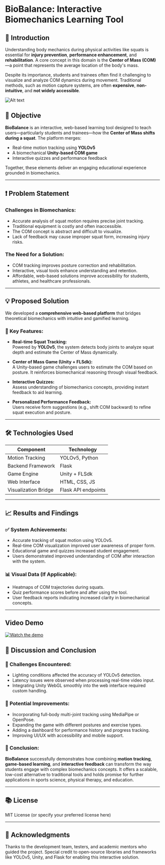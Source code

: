 # BioBalance: Interactive Biomechanics Learning Tool

## 📌 Introduction

Understanding body mechanics during physical activities like squats is essential for **injury prevention**, **performance enhancement**, and **rehabilitation**. A core concept in this domain is the **Center of Mass (COM)**—a point that represents the average location of the body's mass. 

Despite its importance, students and trainees often find it challenging to visualize and analyze COM dynamics during movement. Traditional methods, such as motion capture systems, are often **expensive**, **non-intuitive**, and **not widely accessible**.

![Alt text](https://drive.google.com/uc?export=view&id=1gNL_n0C4Ga2sK7eFDlVuiszBQA3GooHG)
 
## 🎯 Objective

**BioBalance** is an interactive, web-based learning tool designed to teach users—particularly students and trainees—how the **Center of Mass shifts during a squat**. The platform merges:

- Real-time motion tracking using **YOLOv5**
- A biomechanical **Unity-based COM game**
- Interactive quizzes and performance feedback

Together, these elements deliver an engaging educational experience grounded in biomechanics.

---

## ❗ Problem Statement

### Challenges in Biomechanics:

- Accurate analysis of squat motion requires precise joint tracking.
- Traditional equipment is costly and often inaccessible.
- The COM concept is abstract and difficult to visualize.
- Lack of feedback may cause improper squat form, increasing injury risks.

### The Need for a Solution:

- COM tracking improves posture correction and rehabilitation.
- Interactive, visual tools enhance understanding and retention.
- Affordable, web-based solutions improve accessibility for students, athletes, and healthcare professionals.

---

## 💡 Proposed Solution

We developed a **comprehensive web-based platform** that bridges theoretical biomechanics with intuitive and gamified learning.

### 🔧 Key Features:

- **Real-time Squat Tracking:**  
  Powered by **YOLOv5**, the system detects body joints to analyze squat depth and estimate the Center of Mass dynamically.

- **Center of Mass Game (Unity + FLSdk):**  
  A Unity-based game challenges users to estimate the COM based on posture. It reinforces biomechanical reasoning through visual feedback.

- **Interactive Quizzes:**  
  Assess understanding of biomechanics concepts, providing instant feedback to aid learning.

- **Personalized Performance Feedback:**  
  Users receive form suggestions (e.g., shift COM backward) to refine squat execution and posture.

---

## 🛠️ Technologies Used

| Component             | Technology         |
|----------------------|--------------------|
| Motion Tracking       | YOLOv5, Python     |
| Backend Framework     | Flask              |
| Game Engine           | Unity + FLSdk      |
| Web Interface         | HTML, CSS, JS      |
| Visualization Bridge  | Flask API endpoints |

---

## 📈 Results and Findings

### ✅ System Achievements:

- Accurate tracking of squat motion using YOLOv5.
- Real-time COM visualization improved user awareness of proper form.
- Educational game and quizzes increased student engagement.
- Users demonstrated improved understanding of COM after interaction with the system.

### 📊 Visual Data (If Applicable):

- Heatmaps of COM trajectories during squats.
- Quiz performance scores before and after using the tool.
- User feedback reports indicating increased clarity in biomechanical concepts.

---
## Video Demo
[![Watch the demo](https://img.youtube.com/vi/dQw4w9WgXcQ/0.jpg)](https://drive.google.com/file/d/1j7OJFVhFcww6lYbCqYPurlRjK9WM0jLo/preview)

 

## 💬 Discussion and Conclusion

### 🧩 Challenges Encountered:

- Lighting conditions affected the accuracy of YOLOv5 detection.
- Latency issues were observed when processing real-time video input.
- Integrating Unity WebGL smoothly into the web interface required custom handling.

### 🚀 Potential Improvements:

- Incorporating full-body multi-joint tracking using MediaPipe or OpenPose.
- Expanding the game with different postures and exercise types.
- Adding a dashboard for performance history and progress tracking.
- Improving UI/UX with accessibility and mobile support.

### 🏁 Conclusion:

**BioBalance** successfully demonstrates how combining **motion tracking**, **game-based learning**, and **interactive feedback** can transform the way students engage with complex biomechanics concepts. It offers a scalable, low-cost alternative to traditional tools and holds promise for further applications in sports science, physical therapy, and education.

---

## 📚 License

MIT License (or specify your preferred license here)

---

## 🙌 Acknowledgments

Thanks to the development team, testers, and academic mentors who guided the project. Special credit to open-source libraries and frameworks like YOLOv5, Unity, and Flask for enabling this interactive solution.

